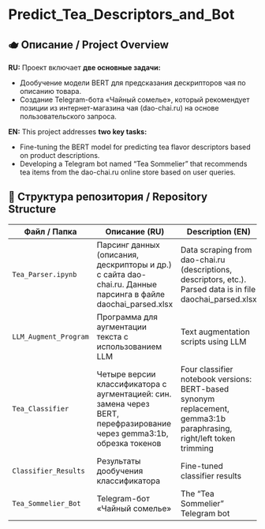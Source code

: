 # Predict_Tea_Descriptors_and_Bot

## 🫖 Описание / Project Overview

**RU:**
Проект включает **две основные задачи:**
- Дообучение модели BERT для предсказания дескрипторов чая по описанию товара.
- Создание Telegram-бота «Чайный сомелье», который рекомендует позиции из интернет-магазина чая (dao-chai.ru) на основе пользовательского запроса.
  
**EN:**
This project addresses **two key tasks:**
- Fine-tuning the BERT model for predicting tea flavor descriptors based on product descriptions.
- Developing a Telegram bot named “Tea Sommelier” that recommends tea items from the dao-chai.ru online store based on user queries.

## 📁 Структура репозитория / Repository Structure

| Файл / Папка            | Описание (RU)                                                                                   | Description (EN)                                                                 |
|------------------------|--------------------------------------------------------------------------------------------------|----------------------------------------------------------------------------------|
| `Tea_Parser.ipynb`     | Парсинг данных (описания, дескрипторы и др.) с сайта dao-chai.ru. Данные парсинга в файле daochai_parsed.xlsx                                | Data scraping from dao-chai.ru (descriptions, descriptors, etc.). Parsed data is in file daochai_parsed.xlsx   |
| `LLM_Augment_Program`   | Программа для аугментации текста с использованием LLM                           | Text augmentation scripts using LLM                                        |
| `Tea_Classifier` | Четыре версии классификатора с аугментацией: син. замена через BERT, перефразирование через gemma3:1b, обрезка токенов | Four classifier notebook versions: BERT-based synonym replacement, gemma3:1b paraphrasing, right/left token trimming |
| `Classifier_Results`  | Результаты дообучения классификатора                                            | Fine-tuned classifier results                                              |
| `Tea_Sommelier_Bot`     |  Telegram-бот «Чайный сомелье»                                                  |  The “Tea Sommelier” Telegram bot                                          |




